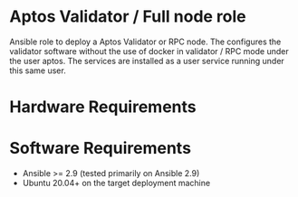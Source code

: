 # Aptos Validator / Full node role

Ansible role to deploy a Aptos Validator or RPC node. The configures the validator software without the use of docker in validator / RPC mode under the user aptos. The services are installed as a user service running under this same user.

# Hardware Requirements


# Software Requirements
- Ansible >= 2.9 (tested primarily on Ansible 2.9)
- Ubuntu 20.04+ on the target deployment machine

